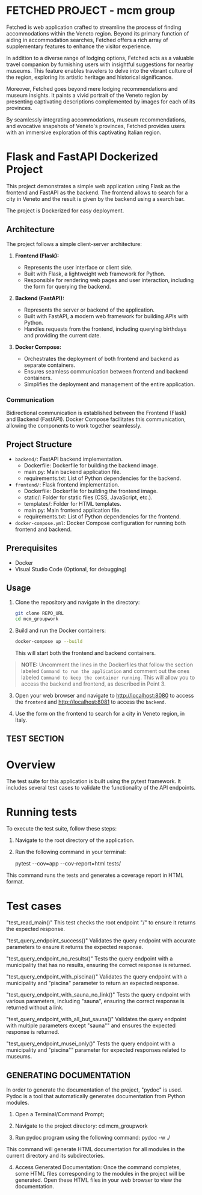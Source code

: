 # FETCHED PROJECT - mcm group
Fetched is web application crafted to streamline the process of finding accommodations within the Veneto region. Beyond its primary function of aiding in accommodation searches, Fetched offers a rich array of supplementary features to enhance the visitor experience.

In addition to a diverse range of lodging options, Fetched acts as a valuable travel companion by furnishing users with insightful suggestions for nearby museums. This feature enables travelers to delve into the vibrant culture of the region, exploring its artistic heritage and historical significance.

Moreover, Fetched goes beyond mere lodging recommendations and museum insights. It paints a vivid portrait of the Veneto region by presenting captivating descriptions complemented by images for each of its provinces.

By seamlessly integrating accommodations, museum recommendations, and evocative snapshots of Veneto's provinces, Fetched provides users with an immersive exploration of this captivating Italian region.

# Flask and FastAPI Dockerized Project
This project demonstrates a simple web application using Flask as the frontend and FastAPI as the backend. The frontend allows to search for a city in Veneto and the result is given by the backend using a search bar.

The project is Dockerized for easy deployment.

## Architecture
The project follows a simple client-server architecture:

1. **Frontend (Flask):**
   - Represents the user interface or client side.
   - Built with Flask, a lightweight web framework for Python.
   - Responsible for rendering web pages and user interaction, including the form for querying the backend.

2. **Backend (FastAPI):**
   - Represents the server or backend of the application.
   - Built with FastAPI, a modern web framework for building APIs with Python.
   - Handles requests from the frontend, including querying birthdays and providing the current date.

3. **Docker Compose:**
   - Orchestrates the deployment of both frontend and backend as separate containers.
   - Ensures seamless communication between frontend and backend containers.
   - Simplifies the deployment and management of the entire application.

### Communication
Bidirectional communication is established between the Frontend (Flask) and Backend (FastAPI). Docker Compose facilitates this communication, allowing the components to work together seamlessly.

## Project Structure

- `backend/`: FastAPI backend implementation.
    - Dockerfile: Dockerfile for building the backend image.
    - main.py: Main backend application file.
    - requirements.txt: List of Python dependencies for the backend.
- `frontend/`: Flask frontend implementation.
    - Dockerfile: Dockerfile for building the frontend image.
    - static/: Folder for static files (CSS, JavaScript, etc.).
    - templates/: Folder for HTML templates.
    - main.py: Main frontend application file.
    - requirements.txt: List of Python dependencies for the frontend.
- `docker-compose.yml`: Docker Compose configuration for running both frontend and backend.

## Prerequisites
- Docker
- Visual Studio Code (Optional, for debugging)

## Usage
1. Clone the repository and navigate in the directory:

    ```bash
    git clone REPO_URL
    cd mcm_groupwork
    ```

2. Build and run the Docker containers:

    ```bash
    docker-compose up --build
    ```

    This will start both the frontend and backend containers.
    
> **NOTE:** Uncomment the lines in the Dockerfiles that follow the section labeled `Command to run the application` and comment out the ones labeled `Command to keep the container running`. This will allow you to access the backend and frontend, as described in Point 3.

3. Open your web browser and navigate to [http://localhost:8080](http://localhost:8080) to access the `frontend` and [http://localhost:8081](http://localhost:8081) to access the `backend`.

4. Use the form on the frontend to search for a city in Veneto region, in Italy.


## TEST SECTION
# Overview
The test suite for this application is built using the pytest framework. It includes several test cases to validate the functionality of the API endpoints.

# Running tests
To execute the test suite, follow these steps:
1. Navigate to the root directory of the application.
2. Run the following command in your terminal:

   pytest --cov=app --cov-report=html tests/

This command runs the tests and generates a coverage report in HTML format.

# Test cases
"test_read_main()"
This test checks the root endpoint "/" to ensure it returns the expected response.

"test_query_endpoint_success()"
Validates the query endpoint with accurate parameters to ensure it returns the expected response.

"test_query_endpoint_no_results()"
Tests the query endpoint with a municipality that has no results, ensuring the correct response is returned.

"test_query_endpoint_with_piscina()"
Validates the query endpoint with a municipality and "piscina" parameter to return an expected response.

"test_query_endpoint_with_sauna_no_link()"
Tests the query endpoint with various parameters, including "sauna", ensuring the correct response is returned without a link.

"test_query_endpoint_with_all_but_sauna()"
Validates the query endpoint with multiple parameters except "sauna"" and ensures the expected response is returned.

"test_query_endpoint_musei_only()"
Tests the query endpoint with a municipality and "piscina"" parameter for expected responses related to museums.

## GENERATING DOCUMENTATION
In order to generate the documentation of the project, "pydoc" is used. Pydoc is a tool that automatically generates documentation from Python modules.

1. Open a Terminal/Command Prompt;

2. Navigate to the project directory:
   cd mcm_groupwork

3. Run pydoc program using the following command:
   pydoc -w ./
   
This command will generate HTML documentation for all modules in the current directory and its subdirectories.

4. Access Generated Documentation:
Once the command completes, some HTML files corresponding to the modules in the project will be generated. 
Open these HTML files in your web browser to view the documentation.